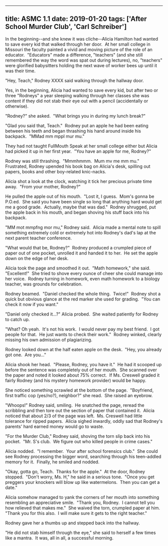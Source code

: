
---
title: ASMC 1.1
date: 2019-01-20
tags: ['After School Murder Club', 'Carl Schreiber']
---

In the beginning--and she knew it was cliche--Alicia Hamilton had wanted to save every kid that walked through her door.  At her small college in Missouri the faculty painted a vivid and moving picture of the role of an educator.  "Educators" made a difference, "teachers" (and she still remembered the way the word was spat out during lectures), no, "teachers" were glorified babysitters holding the next wave of worker bees up until it was their time.

"Hey, Teach," Rodney XXXX said walking through the hallway door.

Yes, in the beginning, Alicia had wanted to save every kid, but after two or three "Rodneys" a year sleeping walking through her classes she was content if they did not stab their eye out with a pencil (accidentally or otherwise).

"Rodney?" she asked.  "What brings you in during my lunch break?"

"Glad you said that, Teach."  Rodney put an apple he had been eating between his teeth and began thrashing his hand around inside his backpack.  "MMad mm mppl mur mu."

They had not taught FullMouth Speak at her small college either but Alicia had picked it up in her first year.  "You have an apple for me, Rodney?"

Rodney was still thrashing.  "Mmmhmmm.  Mum mv me mm mu."  Frustrated, Rodney upended his book bag on Alicia's desk, spilling out papers, books and other boy-related knic-nacks.

Alicia shot a look at the clock, watching it tick her precious private time away.  "From your mother, Rodney?"

He pulled the apple out of his mouth.  "Lost it, I guess.  Mom's gonna be P.O.ed.  She said you have been single so long that anything hard would get me a good grade.  Actually, maybe that was dad."  Rodney shrugged, put the apple back in his mouth, and began shoving his stuff back into his backpack.

"MM mot mmpfng mor mu," Rodney said.  Alicia made a mental note to spill something extremely cold or extremely hot into Rodney's dad's lap at the next parent teacher conference.

"What would that be, Rodney?"  Rodney produced a crumpled piece of paper out of one pocket, unrolled it and handed it to her.  He set the apple down on the edge of her desk.

Alicia took the page and smoothed it out.  "Math homework," she said.  "Excellent!"  She tried to shove every ounce of cheer she could manage into her voice.  Rodney turning in homework, even math homework to a biology teacher, was grounds for celebration.

Rodney beamed.  "Daniel checked the whole thing.  Twice!"  Rodney shot a quick but obvious glance at the red marker she used for grading.  "You can check it now if you want."

"Daniel only checked it...?" Alicia probed.  She waited patiently for Rodney to catch up.

"What? Oh yeah.  It's not his work.  I would never pay my best friend.  I got people for that.  He just wants to check their work."  Rodney winked, clearly missing his own admission of plagiarizing.

Rodney looked down at the half eaten apple on the desk.  "Hey, you already got one.  Are you..."

Alicia shook her head.  "Please, Rodney, you have it."  He had it scooped up before the sentence was completely out of her mouth.  She scanned over the paper and noted it looked about 75% correct.  If Ms. Creswell graded it fairly Rodney (and his mystery homework provider) would be happy.

She noticed something scrawled at the bottom of the page.  "Boyfriend, first traffic cop (yes/no?), neighbor?" she read.  She raised an eyebrow.

"Whoops!" Rodney said, smiling.  He snatched the page, reread the scribbling and then tore out the section of paper that contained it.  Alicia noticed that about 2/3 of the page was left.  Ms. Creswell had little tolerance for ripped papers.  Alicia sighed inwardly, oddly sad that Rodney's parents' hard earned money would go to waste.

"For the Murder Club," Rodney said, shoving the torn slip back into his pocket.  "Mr. S's club.  We figure out who killed people in crime cases."

Alicia nodded.  "I remember.  Your after school forensics club."  She could see Rodney processing the bigger word, searching through his teen-addled memory for it.  Finally, he smiled and nodded.

"Okay, gotta go, Teach.  Thanks for the apple."  At the door, Rodney stopped.  "Don't worry, Ms. H," he said in a serious tone.  "Once you get preggers your knockers will blow up like watermelons.  Then you can get a date."

Alicia somehow managed to yank the corners of her mouth into something resembling an appreciative smile.  "Thank you, Rodney.  I cannot tell you how relieved that makes me."  She waived the torn, crumpled paper at him.  "Thank you for this also.  I will make sure it gets to the right teacher."

Rodney gave her a thumbs up and stepped back into the hallway.

"He did not stab himself through the eye," she said to herself a few times like a mantra.  It was, all in all, a successful morning.
